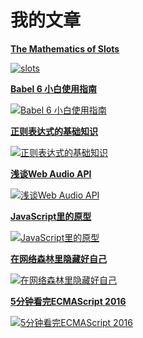 # 我的文章

[**The Mathematics of Slots**](正在建设中。。。)

[![slots][1]](/article/slots/)

[**Babel 6 小白使用指南**](/article/doc/2)

[![Babel 6 小白使用指南][3]](/article/doc/2)

[**正则表达式的基础知识**](/article/doc/3)

[![正则表达式的基础知识][2]](/article/doc/3)

[**浅谈Web Audio API**](/article/doc/4)

[![浅谈Web Audio API][4]](/article/doc/4)

[**JavaScript里的原型**](/article/doc/5)

[![JavaScript里的原型][5]](/article/doc/5)

[**在网络森林里隐藏好自己**](/article/doc/6)

[![在网络森林里隐藏好自己][6]](/article/doc/6)

[**5分钟看完ECMAScript 2016**](/article/doc/7)

[![5分钟看完ECMAScript 2016][7]](/article/doc/7)

[1]: http://wilberway.com/article/images/art1.jpg
[2]: http://wilberway.com/article/images/art2.jpg?v2
[3]: http://wilberway.com/article/images/art3.jpg
[4]: http://wilberway.com/article/images/art4.jpg
[5]: http://wilberway.com/article/images/art5.jpg
[6]: http://wilberway.com/article/images/art6.jpg
[7]: http://wilberway.com/article/images/art7.jpg
